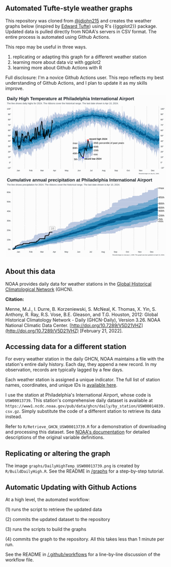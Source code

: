 ## Automated Tufte-style weather graphs

This repository was cloned from [@jdjohn215](https://github.com/jdjohn215/milwaukee-weather/) and creates the weather graphs below (inspired by [Edward Tufte](https://www.edwardtufte.com/bboard/q-and-a-fetch-msg?msg_id=00014g)) using R's {{ggplot2}} package. Updated data is pulled directly from NOAA's servers in CSV format. The entire process is automated using Github Actions.

This repo may be useful in three ways.

1. replicating or adapting this graph for a different weather station
2. learning more about data viz with ggplot2
3. learning more about Github Actions with R

Full disclosure: I'm a novice Github Actions user. This repo reflects my best understanding of Github Actions, and I plan to update it as my skills improve.

![Daily High Temperature in Philadelphia](graphs/DailyHighTemp_USW00013739_2024.png)
![Cumulative Annual Precipitation in Philadelphia](graphs/AnnualCumulativePrecipitation_USW00013739_2024.png)

## About this data

NOAA provides daily data for weather stations in the [Global Historical Climatological Network](https://www.ncei.noaa.gov/products/land-based-station/global-historical-climatology-network-daily) (GHCN). 

**Citation:**

Menne, M.J., I. Durre, B. Korzeniewski, S. McNeal, K. Thomas, X. Yin, S. Anthony, R. Ray, R.S. Vose, B.E. Gleason, and T.G. Houston, 2012: Global Historical Climatology Network - Daily (GHCN-Daily), Version 3.26. NOAA National Climatic Data Center. [http://doi.org/10.7289/V5D21VHZ](http://doi.org/10.7289/V5D21VHZ) [February 21, 2022].

## Accessing data for a different station

For every weather station in the daily GHCN, NOAA maintains a file with the station's entire daily history. Each day, they append a new record. In my observation, records are typically lagged by a few days.

Each weather station is assigned a unique indicator. The full list of station names, coordinates, and unique IDs is [available here](https://www1.ncdc.noaa.gov/pub/data/ghcn/daily/ghcnd-stations.txt).

I use the station at Philadelphia's International Airport, whose code is `USW00013739`. This station's comprehensive daily dataset is available at `https://www1.ncdc.noaa.gov/pub/data/ghcn/daily/by_station/USW00014839.csv.gz`. Simply substitute the code of a different station to retrieve its data instead.

Refer to `R/Retrieve_GHCN_USW00013739.R` for a demonstration of downloading and processing this dataset. See [NOAA's documentation](https://www1.ncdc.noaa.gov/pub/data/ghcn/daily/readme.txt) for detailed descriptions of the original variable definitions.


## Replicating or altering the graph

The image `graphs/DailyHighTemp_USW00013739.png` is created by `R/BuildDailyHigh.R`. See the README in [/graphs](/graphs) for a step-by-step tutorial.

## Automatic Updating with Github Actions

At a high level, the automated workflow:

(1) runs the script to retrieve the updated data

(2) commits the updated dataset to the repository

(3) runs the scripts to build the graphs

(4) commits the graph to the repository. All this takes less than 1 minute per run.

See the README in [/.github/workflows](/.github/workflows) for a line-by-line discussion of the workflow file.

